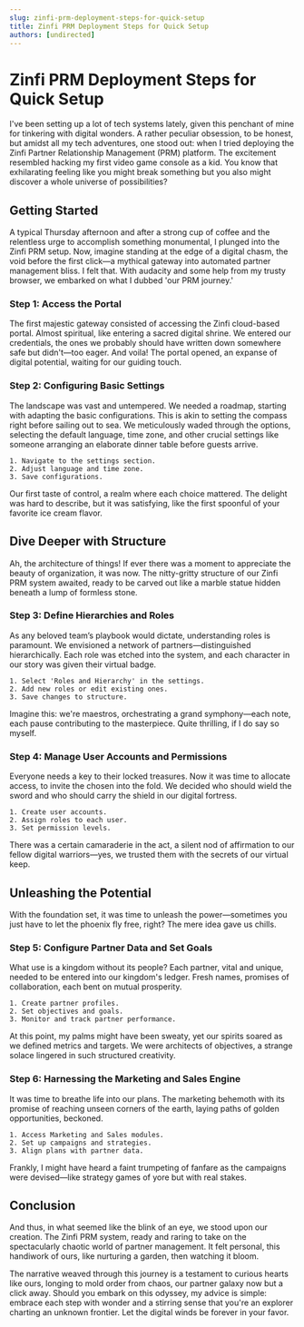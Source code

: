 ```yaml
---
slug: zinfi-prm-deployment-steps-for-quick-setup
title: Zinfi PRM Deployment Steps for Quick Setup
authors: [undirected]
---
```



# Zinfi PRM Deployment Steps for Quick Setup

I've been setting up a lot of tech systems lately, given this penchant of mine for tinkering with digital wonders. A rather peculiar obsession, to be honest, but amidst all my tech adventures, one stood out: when I tried deploying the Zinfi Partner Relationship Management (PRM) platform. The excitement resembled hacking my first video game console as a kid. You know that exhilarating feeling like you might break something but you also might discover a whole universe of possibilities?

## Getting Started

A typical Thursday afternoon and after a strong cup of coffee and the relentless urge to accomplish something monumental, I plunged into the Zinfi PRM setup. Now, imagine standing at the edge of a digital chasm, the void before the first click—a mythical gateway into automated partner management bliss. I felt that. With audacity and some help from my trusty browser, we embarked on what I dubbed 'our PRM journey.'

### Step 1: Access the Portal

The first majestic gateway consisted of accessing the Zinfi cloud-based portal. Almost spiritual, like entering a sacred digital shrine. We entered our credentials, the ones we probably should have written down somewhere safe but didn't—too eager. And voila! The portal opened, an expanse of digital potential, waiting for our guiding touch.

### Step 2: Configuring Basic Settings

The landscape was vast and untempered. We needed a roadmap, starting with adapting the basic configurations. This is akin to setting the compass right before sailing out to sea. We meticulously waded through the options, selecting the default language, time zone, and other crucial settings like someone arranging an elaborate dinner table before guests arrive.

```plaintext
1. Navigate to the settings section.
2. Adjust language and time zone.
3. Save configurations.
```

Our first taste of control, a realm where each choice mattered. The delight was hard to describe, but it was satisfying, like the first spoonful of your favorite ice cream flavor.

## Dive Deeper with Structure

Ah, the architecture of things! If ever there was a moment to appreciate the beauty of organization, it was now. The nitty-gritty structure of our Zinfi PRM system awaited, ready to be carved out like a marble statue hidden beneath a lump of formless stone.

### Step 3: Define Hierarchies and Roles

As any beloved team’s playbook would dictate, understanding roles is paramount. We envisioned a network of partners—distinguished hierarchically. Each role was etched into the system, and each character in our story was given their virtual badge.

```plaintext
1. Select 'Roles and Hierarchy' in the settings.
2. Add new roles or edit existing ones.
3. Save changes to structure.
```

Imagine this: we're maestros, orchestrating a grand symphony—each note, each pause contributing to the masterpiece. Quite thrilling, if I do say so myself.

### Step 4: Manage User Accounts and Permissions

Everyone needs a key to their locked treasures. Now it was time to allocate access, to invite the chosen into the fold. We decided who should wield the sword and who should carry the shield in our digital fortress.

```plaintext
1. Create user accounts.
2. Assign roles to each user.
3. Set permission levels.
```

There was a certain camaraderie in the act, a silent nod of affirmation to our fellow digital warriors—yes, we trusted them with the secrets of our virtual keep.

## Unleashing the Potential

With the foundation set, it was time to unleash the power—sometimes you just have to let the phoenix fly free, right? The mere idea gave us chills.

### Step 5: Configure Partner Data and Set Goals

What use is a kingdom without its people? Each partner, vital and unique, needed to be entered into our kingdom's ledger. Fresh names, promises of collaboration, each bent on mutual prosperity.

```plaintext
1. Create partner profiles.
2. Set objectives and goals.
3. Monitor and track partner performance.
```

At this point, my palms might have been sweaty, yet our spirits soared as we defined metrics and targets. We were architects of objectives, a strange solace lingered in such structured creativity.

### Step 6: Harnessing the Marketing and Sales Engine

It was time to breathe life into our plans. The marketing behemoth with its promise of reaching unseen corners of the earth, laying paths of golden opportunities, beckoned.

```plaintext
1. Access Marketing and Sales modules.
2. Set up campaigns and strategies.
3. Align plans with partner data.
```

Frankly, I might have heard a faint trumpeting of fanfare as the campaigns were devised—like strategy games of yore but with real stakes.

## Conclusion

And thus, in what seemed like the blink of an eye, we stood upon our creation. The Zinfi PRM system, ready and raring to take on the spectacularly chaotic world of partner management. It felt personal, this handiwork of ours, like nurturing a garden, then watching it bloom.

The narrative weaved through this journey is a testament to curious hearts like ours, longing to mold order from chaos, our partner galaxy now but a click away. Should you embark on this odyssey, my advice is simple: embrace each step with wonder and a stirring sense that you're an explorer charting an unknown frontier. Let the digital winds be forever in your favor.
